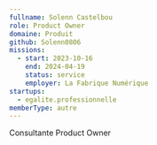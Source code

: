 ```yaml
---
fullname: Solenn Castelbou
role: Product Owner
domaine: Produit
github: Solenn0806
missions:
  - start: 2023-10-16
    end: 2024-04-19
    status: service
    employer: La Fabrique Numérique
startups:
  - egalite.professionnelle
memberType: autre
---
```


Consultante Product Owner
